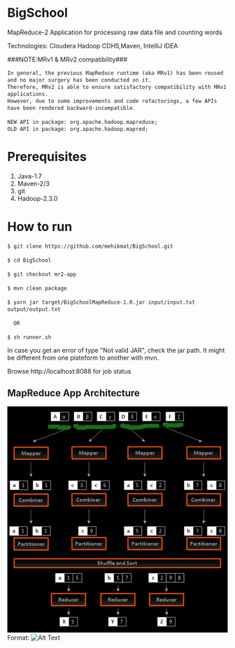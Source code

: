 BigSchool
=========

MapReduce-2 Application for processing raw data file and counting words

Technologies: Cloudera Hadoop CDH5,Maven, IntelliJ IDEA

###NOTE:MRv1 & MRv2 compatibility###
```
In general, the previous MapReduce runtime (aka MRv1) has been reused and no major surgery has been conducted on it.
Therefore, MRv2 is able to ensure satisfactory compatibility with MRv1 applications.
However, due to some improvements and code refactorings, a few APIs have been rendered backward-incompatible.

NEW API in package: org.apache.hadoop.mapreduce;
OLD API in package: org.apache.hadoop.mapred;
```

Prerequisites
===============
1. Java-1.7
2. Maven-2/3
3. git
4. Hadoop-2.3.0

How to run
===============
    $ git clone https://github.com/mehikmat/BigSchool.git

    $ cd BigSchool

    $ git checkout mr2-app

    $ mvn clean package

    $ yarn jar target/BigSchoolMapReduce-1.0.jar input/input.txt output/output.txt

      OR

    $ sh runner.sh

  In case you get an error of type "Not valid JAR", check the jar path. It might be different from one plateform to another with mvn.


Browse http://localhost:8088 for job status

MapReduce App Architecture
----------------------------
![MapReduce App Architecture](/docs/map-reduce.png)
Format: ![Alt Text](url)
